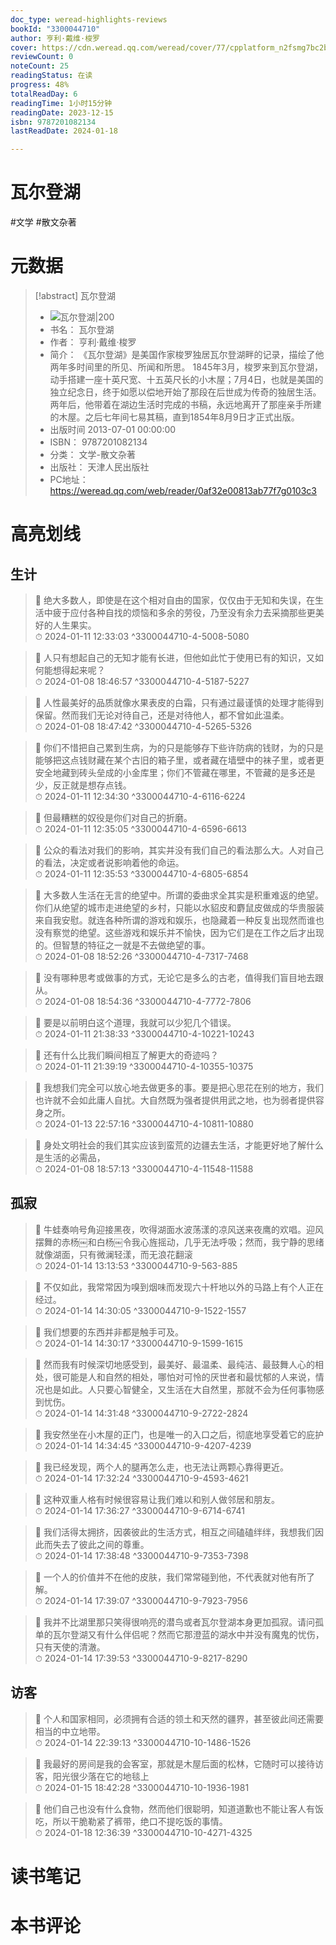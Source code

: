 ```yaml
---
doc_type: weread-highlights-reviews
bookId: "3300044710"
author: 亨利·戴维·梭罗
cover: https://cdn.weread.qq.com/weread/cover/77/cpplatform_n2fsmg7bc2bnzhmkfxqq6q/t7_cpplatform_n2fsmg7bc2bnzhmkfxqq6q1686541831.jpg
reviewCount: 0
noteCount: 25
readingStatus: 在读
progress: 48%
totalReadDay: 6
readingTime: 1小时15分钟
readingDate: 2023-12-15
isbn: 9787201082134
lastReadDate: 2024-01-18

---
```


# 瓦尔登湖


#文学 #散文杂著

# 元数据
> [!abstract] 瓦尔登湖
> - ![ 瓦尔登湖|200](https://cdn.weread.qq.com/weread/cover/77/cpplatform_n2fsmg7bc2bnzhmkfxqq6q/t7_cpplatform_n2fsmg7bc2bnzhmkfxqq6q1686541831.jpg)
> - 书名： 瓦尔登湖
> - 作者： 亨利·戴维·梭罗
> - 简介： 《瓦尔登湖》是美国作家梭罗独居瓦尔登湖畔的记录，描绘了他两年多时间里的所见、所闻和所思。
1845年3月，梭罗来到瓦尔登湖，动手搭建一座十英尺宽、十五英尺长的小木屋；7月4日，也就是美国的独立纪念日，终于如愿以偿地开始了那段在后世成为传奇的独居生活。两年后，他带着在湖边生活时完成的书稿，永远地离开了那座亲手所建的木屋。之后七年间七易其稿，直到1854年8月9日才正式出版。
> - 出版时间 2013-07-01 00:00:00
> - ISBN： 9787201082134
> - 分类： 文学-散文杂著
> - 出版社： 天津人民出版社
> - PC地址：https://weread.qq.com/web/reader/0af32e00813ab77f7g0103c3

# 高亮划线


## 生计

> 📌 绝大多数人，即使是在这个相对自由的国家，仅仅由于无知和失误，在生活中疲于应付各种自找的烦恼和多余的劳役，乃至没有余力去采摘那些更美好的人生果实。  
> ⏱ 2024-01-11 12:33:03 ^3300044710-4-5008-5080

> 📌 人只有想起自己的无知才能有长进，但他如此忙于使用已有的知识，又如何能想得起来呢？  
> ⏱ 2024-01-08 18:46:57 ^3300044710-4-5187-5227

> 📌 人性最美好的品质就像水果表皮的白霜，只有通过最谨慎的处理才能得到保留。然而我们无论对待自己，还是对待他人，都不曾如此温柔。  
> ⏱ 2024-01-08 18:47:42 ^3300044710-4-5265-5326

> 📌 你们不惜把自己累到生病，为的只是能够存下些许防病的钱财，为的只是能够把这点钱财藏在某个古旧的箱子里，或者藏在墙壁中的袜子里，或者更安全地藏到砖头垒成的小金库里；你们不管藏在哪里，不管藏的是多还是少，反正就是想存点钱。  
> ⏱ 2024-01-11 12:34:30 ^3300044710-4-6116-6224

> 📌 但最糟糕的奴役是你们对自己的折磨。  
> ⏱ 2024-01-11 12:35:05 ^3300044710-4-6596-6613

> 📌 公众的看法对我们的影响，其实并没有我们自己的看法那么大。人对自己的看法，决定或者说影响着他的命运。  
> ⏱ 2024-01-11 12:35:53 ^3300044710-4-6805-6854

> 📌 大多数人生活在无言的绝望中。所谓的委曲求全其实是积重难返的绝望。你们从绝望的城市走进绝望的乡村，只能以水貂皮和麝鼠皮做成的华贵服装来自我安慰。就连各种所谓的游戏和娱乐，也隐藏着一种反复出现然而谁也没有察觉的绝望。这些游戏和娱乐并不愉快，因为它们是在工作之后才出现的。但智慧的特征之一就是不去做绝望的事。  
> ⏱ 2024-01-08 18:52:26 ^3300044710-4-7317-7468

> 📌 没有哪种思考或做事的方式，无论它是多么的古老，值得我们盲目地去跟从。  
> ⏱ 2024-01-08 18:54:36 ^3300044710-4-7772-7806

> 📌 要是以前明白这个道理，我就可以少犯几个错误。  
> ⏱ 2024-01-11 21:38:33 ^3300044710-4-10221-10243

> 📌 还有什么比我们瞬间相互了解更大的奇迹吗？  
> ⏱ 2024-01-11 21:39:19 ^3300044710-4-10355-10375

> 📌 我想我们完全可以放心地去做更多的事。要是把心思花在别的地方，我们也许就不会如此庸人自扰。大自然既为强者提供用武之地，也为弱者提供容身之所。  
> ⏱ 2024-01-13 22:57:16 ^3300044710-4-10811-10880

> 📌 身处文明社会的我们其实应该到蛮荒的边疆去生活，才能更好地了解什么是生活的必需品，  
> ⏱ 2024-01-08 18:57:13 ^3300044710-4-11548-11588

## 孤寂

> 📌 牛蛙奏响号角迎接黑夜，吹得湖面水波荡漾的凉风送来夜鹰的欢唱。迎风摆舞的赤杨￼和白杨￼令我心旌摇动，几乎无法呼吸；然而，我宁静的思绪就像湖面，只有微澜轻漾，而无浪花翻滚  
> ⏱ 2024-01-14 13:13:53 ^3300044710-9-563-885

> 📌 不仅如此，我常常因为嗅到烟味而发现六十杆地以外的马路上有个人正在经过。  
> ⏱ 2024-01-14 14:30:05 ^3300044710-9-1522-1557

> 📌 我们想要的东西并非都是触手可及。  
> ⏱ 2024-01-14 14:30:17 ^3300044710-9-1599-1615

> 📌 然而我有时候深切地感受到，最美好、最温柔、最纯洁、最鼓舞人心的相处，很可能是人和自然的相处，哪怕对可怜的厌世者和最忧郁的人来说，情况也是如此。人只要心智健全，又生活在大自然里，那就不会为任何事物感到忧伤。  
> ⏱ 2024-01-14 14:31:48 ^3300044710-9-2722-2824

> 📌 我安然坐在小木屋的正门，也是唯一的入口之后，彻底地享受着它的庇护  
> ⏱ 2024-01-14 14:34:45 ^3300044710-9-4207-4239

> 📌 我已经发现，两个人的腿再怎么走，也无法让两颗心靠得更近。  
> ⏱ 2024-01-14 17:32:24 ^3300044710-9-4593-4621

> 📌 这种双重人格有时候很容易让我们难以和别人做邻居和朋友。  
> ⏱ 2024-01-14 17:36:27 ^3300044710-9-6714-6741

> 📌 我们活得太拥挤，因袭彼此的生活方式，相互之间磕磕绊绊，我想我们因此而失去了彼此之间的尊重。  
> ⏱ 2024-01-14 17:38:48 ^3300044710-9-7353-7398

> 📌 一个人的价值并不在他的皮肤，我们常常碰到他，不代表就对他有所了解。  
> ⏱ 2024-01-14 17:39:07 ^3300044710-9-7923-7956

> 📌 我并不比湖里那只笑得很响亮的潜鸟或者瓦尔登湖本身更加孤寂。请问孤单的瓦尔登湖又有什么伴侣呢？然而它那澄蓝的湖水中并没有魔鬼的忧伤，只有天使的清澈。  
> ⏱ 2024-01-14 17:39:53 ^3300044710-9-8217-8290

## 访客

> 📌 个人和国家相同，必须拥有合适的领土和天然的疆界，甚至彼此间还需要相当的中立地带。  
> ⏱ 2024-01-14 22:39:13 ^3300044710-10-1486-1526

> 📌 我最好的房间是我的会客室，那就是木屋后面的松林，它随时可以接待访客，阳光很少落在它的地毯上  
> ⏱ 2024-01-15 18:42:28 ^3300044710-10-1936-1981

> 📌 他们自己也没有什么食物，然而他们很聪明，知道道歉也不能让客人有饭吃，所以干脆勒紧了裤带，绝口不提吃饭的事情。  
> ⏱ 2024-01-18 12:36:39 ^3300044710-10-4271-4325



# 读书笔记




# 本书评论

